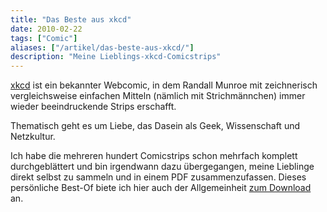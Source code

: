 ```yaml
---
title: "Das Beste aus xkcd"
date: 2010-02-22
tags: ["Comic"]
aliases: ["/artikel/das-beste-aus-xkcd/"]
description: "Meine Lieblings-xkcd-Comicstrips"
---
```

[xkcd](http://www.xkcd.com/) ist ein bekannter Webcomic, in dem Randall Munroe mit zeichnerisch vergleichsweise einfachen Mitteln (nämlich mit Strichmännchen) immer wieder beeindruckende Strips erschafft.

Thematisch geht es um Liebe, das Dasein als Geek, Wissenschaft und Netzkultur.

Ich habe die mehreren hundert Comicstrips schon mehrfach komplett durchgeblättert und bin irgendwann dazu übergegangen, meine Lieblinge direkt selbst zu sammeln und in einem PDF zusammenzufassen. Dieses persönliche Best-Of biete ich hier auch der Allgemeinheit [zum Download](https://bear-images.sfo2.cdn.digitaloceanspaces.com/th/xkcd-20101220.pdf)
an.